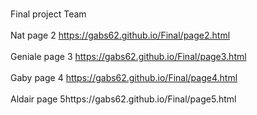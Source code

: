 <br>Final project Team<br>
<br>Nat page 2 https://gabs62.github.io/Final/page2.html<br>
<br>Geniale page 3 https://gabs62.github.io/Final/page3.html<br>
<br>Gaby page 4 https://gabs62.github.io/Final/page4.html<br>
<br>Aldair page 5https://gabs62.github.io/Final/page5.html <br>
